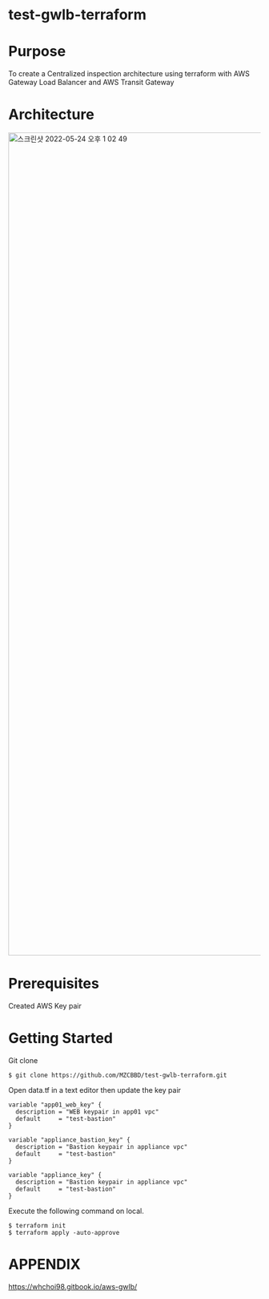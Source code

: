 # test-gwlb-terraform

# Purpose
To create a Centralized inspection architecture using terraform with AWS Gateway Load Balancer and AWS Transit Gateway

# Architecture
<img width="1641" alt="스크린샷 2022-05-24 오후 1 02 49" src="https://user-images.githubusercontent.com/102651396/169946476-c3648661-8d5c-46ff-9af9-af460b7966ce.png">

# Prerequisites
Created AWS Key pair

# Getting Started
Git clone
```
$ git clone https://github.com/MZCBBD/test-gwlb-terraform.git
```

Open data.tf in a text editor then update the key pair
```
variable "app01_web_key" {
  description = "WEB keypair in app01 vpc"
  default     = "test-bastion"
}

variable "appliance_bastion_key" {
  description = "Bastion keypair in appliance vpc"
  default     = "test-bastion"
}

variable "appliance_key" {
  description = "Bastion keypair in appliance vpc"
  default     = "test-bastion"
}
```
Execute the following command on local.
```
$ terraform init
$ terraform apply -auto-approve
```

# APPENDIX
https://whchoi98.gitbook.io/aws-gwlb/
